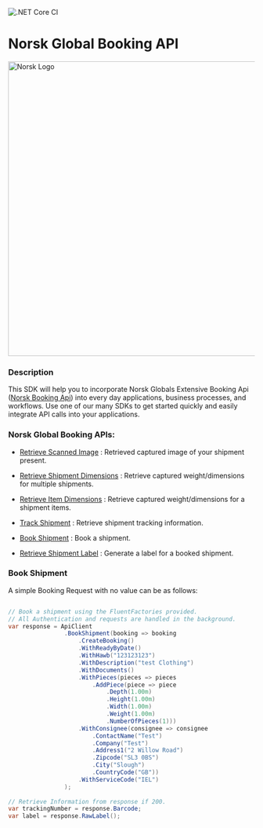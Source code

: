 ![.NET Core CI](https://github.com/Norsk-Global/BookingApi-Sdk-CSharp/workflows/.NET%20Core%20CI/badge.svg)

# Norsk Global Booking API
<p class="align">
    <img src="https://norsk.global/wp-content/uploads/2016/11/norsk-logo-1.png" alt="Norsk Logo" width="600px">
</p>

### Description
This SDK will help you to incorporate Norsk Globals Extensive Booking Api ([Norsk Booking Api](http://api.norsk-global.com/help/schema)) into every day applications, business processes, and workflows. Use one of our many SDKs to get started quickly and easily integrate API calls into your applications.

### Norsk Global Booking APIs:

* [Retrieve Scanned Image](http://api.norsk-global.com/help/schema/GET-api-package-barcode-scanimage) : Retrieved captured image of your shipment present.

* [Retrieve Shipment Dimensions](http://api.norsk-global.com/help/schema/GET-api-bulk-shipment-dimensions) : Retrieve captured weight/dimensions for multiple shipments.

* [Retrieve Item Dimensions](http://api.norsk-global.com/help/schema/GET-api-shipment-barcode-dimensions) : Retrieve captured weight/dimensions for a shipment items.

* [Track Shipment](http://api.norsk-global.com/help/schema/GET-api-shipment-barcode) : Retrieve shipment tracking information.

* [Book Shipment](http://api.norsk-global.com/help/schema/POST-api-shipment) : Book a shipment.

* [Retrieve Shipment Label](http://api.norsk-global.com/help/schema/GET-api-shipment-barcode-label) : Generate a label for a booked shipment.

### Book Shipment

A simple Booking Request with no value can be as follows:

``` C#

// Book a shipment using the FluentFactories provided.
// All Authentication and requests are handled in the background.
var response = ApiClient
                .BookShipment(booking => booking
                    .CreateBooking()
                    .WithReadyByDate()
                    .WithHawb("123123123")
                    .WithDescription("test Clothing")
                    .WithDocuments()
                    .WithPieces(pieces => pieces
                        .AddPiece(piece => piece
                            .Depth(1.00m)
                            .Height(1.00m)
                            .Width(1.00m)
                            .Weight(1.00m)
                            .NumberOfPieces(1)))
                    .WithConsignee(consignee => consignee
                        .ContactName("Test")
                        .Company("Test")
                        .Address1("2 Willow Road")
                        .Zipcode("SL3 0BS")
                        .City("Slough")
                        .CountryCode("GB"))
                    .WithServiceCode("IEL")
                );
                
// Retrieve Information from response if 200.
var trackingNumber = response.Barcode;
var label = response.RawLabel();
```
